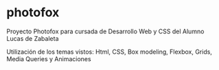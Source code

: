 # photofox

Proyecto Photofox para cursada de Desarrollo Web y CSS del Alumno Lucas de Zabaleta

Utilización de los temas vistos: Html, CSS, Box modeling, Flexbox, Grids, Media Queries y Animaciones
